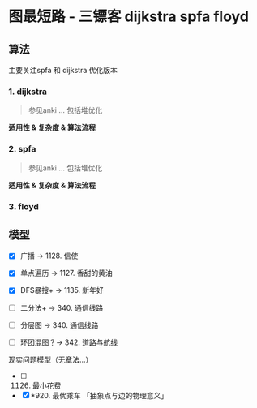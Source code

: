 # 图最短路 - 三镖客 dijkstra spfa floyd

## 算法

主要关注spfa 和 dijkstra 优化版本

### 1. dijkstra

> 参见anki ... 包括堆优化

**适用性 & 复杂度 & 算法流程**

### 2. spfa

> 参见anki ... 包括堆优化

**适用性 & 复杂度 & 算法流程**

### 3. floyd

## 模型

- [x] 广播 -> 1128. 信使
- [x] 单点遍历 -> 1127. 香甜的黄油
- [x] DFS暴搜+ -> 1135. 新年好
- [ ] 二分法+ -> 340. 通信线路
- [ ] 分层图 -> 340. 通信线路
- [ ] 环团混图？-> 342. 道路与航线



现实问题模型（无章法...）
- [ ] 1126. 最小花费
- [x] *920. 最优乘车 「抽象点与边的物理意义」
